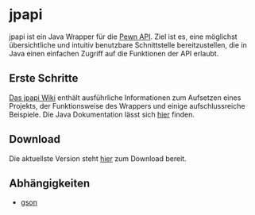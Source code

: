 # jpapi
jpapi ist ein Java Wrapper für die [Pewn API](http://pewn.de/papi/). Ziel ist es, eine möglichst übersichtliche und intuitiv benutzbare Schnittstelle bereitzustellen, die in Java einen einfachen Zugriff auf die Funktionen der API erlaubt.

## Erste Schritte
[Das jpapi Wiki](https://github.com/crykn/jpapi/wiki) enthält ausführliche Informationen zum Aufsetzen eines Projekts, der Funktionsweise des Wrappers und einige aufschlussreiche Beispiele. Die Java Dokumentation lässt sich [hier](http://crykn.github.io/jpapi-javadoc/) finden.

## Download
Die aktuellste Version steht [hier](https://github.com/crykn/jpapi/releases/) zum Download bereit.

## Abhängigkeiten
* [gson](http://search.maven.org/#artifactdetails%7Ccom.google.code.gson%7Cgson%7C2.6.2%7Cjar)
